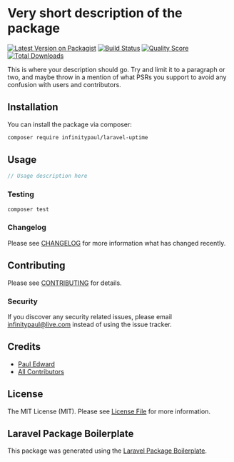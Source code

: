 # Very short description of the package

[![Latest Version on Packagist](https://img.shields.io/packagist/v/infinitypaul/laravel-uptime.svg?style=flat-square)](https://packagist.org/packages/infinitypaul/laravel-uptime)
[![Build Status](https://img.shields.io/travis/infinitypaul/laravel-uptime/master.svg?style=flat-square)](https://travis-ci.org/infinitypaul/laravel-uptime)
[![Quality Score](https://img.shields.io/scrutinizer/g/infinitypaul/laravel-uptime.svg?style=flat-square)](https://scrutinizer-ci.com/g/infinitypaul/laravel-uptime)
[![Total Downloads](https://img.shields.io/packagist/dt/infinitypaul/laravel-uptime.svg?style=flat-square)](https://packagist.org/packages/infinitypaul/laravel-uptime)

This is where your description should go. Try and limit it to a paragraph or two, and maybe throw in a mention of what PSRs you support to avoid any confusion with users and contributors.

## Installation

You can install the package via composer:

```bash
composer require infinitypaul/laravel-uptime
```

## Usage

``` php
// Usage description here
```

### Testing

``` bash
composer test
```

### Changelog

Please see [CHANGELOG](CHANGELOG.md) for more information what has changed recently.

## Contributing

Please see [CONTRIBUTING](CONTRIBUTING.md) for details.

### Security

If you discover any security related issues, please email infinitypaul@live.com instead of using the issue tracker.

## Credits

- [Paul Edward](https://github.com/infinitypaul)
- [All Contributors](../../contributors)

## License

The MIT License (MIT). Please see [License File](LICENSE.md) for more information.

## Laravel Package Boilerplate

This package was generated using the [Laravel Package Boilerplate](https://laravelpackageboilerplate.com).